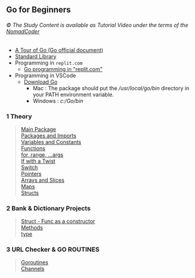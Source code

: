 
## Go for Beginners

###### © The Study Content is available as Tutorial Video under the terms of the [NomadCoder](https://nomadcoders.co/go-for-beginners/lobby) 

- [A Tour of Go (Go official document)](https://go.dev/tour/basics/1)
- [Standard Library](https://pkg.go.dev/std)
- Programming in `replit.com`
    - [Go programming in "replit.com"](https://replit.com/)
- Programming in VSCode
    - [Download Go](https://go.dev/dl/)
        - Mac : The package should put the */usr/local/go/bin* directory in your PATH environment variable. 
        - Windows : *c:/Go/bin*

### 1 Theory
> [Main Package](./mp.md)  
> [Packages and Imports](./pi.md)  
> [Variables and Constants](./vc.md)  
> [Functions](./functions.md)    
> [for, range, ...args](./for.md)  
> [If with a Twist](./if.md)  
> [Switch](./switch.md)  
> [Pointers](./pointers.md)  
> [Arrays and Slices](./as.md)  
> [Maps](./maps.md)  
> [Structs](./structs.md)  


### 2 Bank & Dictionary Projects
> [Struct - Func as a constructor](./ac.md)  
> [Methods](./methods.md)  
> [type](./dictionary.md)  


### 3 URL Checker & GO ROUTINES
> [Goroutines](./checker.md)  
> [Channels](./channels.md)  



<!--
### 4 Job Scrapper

### 5 Web Server With ECHO
-->
